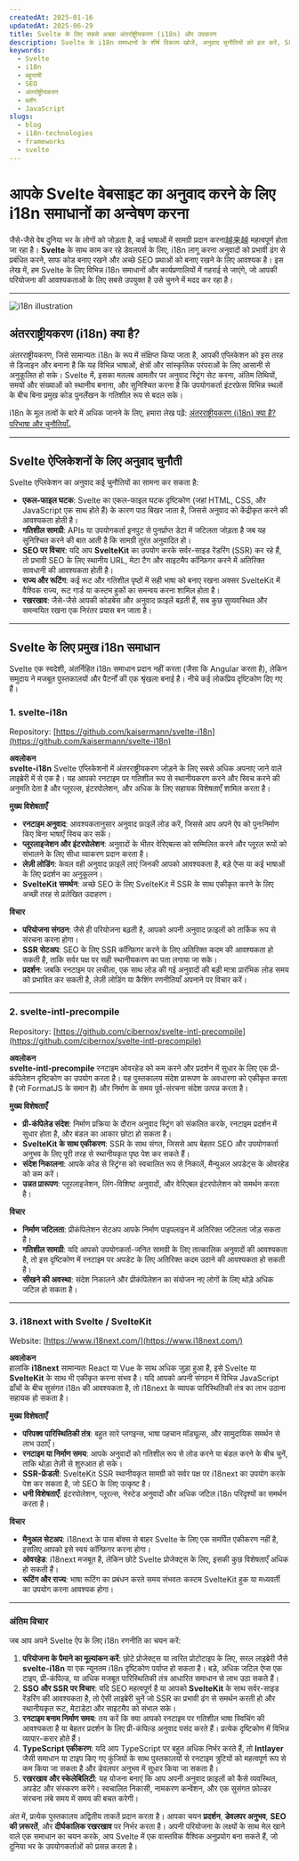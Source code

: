 ```yaml
---
createdAt: 2025-01-16
updatedAt: 2025-06-29
title: Svelte के लिए सबसे अच्छा अंतर्राष्ट्रीयकरण (i18n) और उपकरण
description: Svelte के i18n समाधानों के शीर्ष विकल्प खोजें, अनुवाद चुनौतियों को हल करें, SEO बढ़ाएं और एक वैश्विक वेब अनुभव प्रदान करें.
keywords:
  - Svelte
  - i18n
  - बहुभाषी
  - SEO
  - अंतर्राष्ट्रीयकरण
  - ब्लॉग
  - JavaScript
slugs:
  - blog
  - i18n-technologies
  - frameworks
  - svelte
---
```


# आपके Svelte वेबसाइट का अनुवाद करने के लिए i18n समाधानों का अन्वेषण करना

जैसे-जैसे वेब दुनिया भर के लोगों को जोड़ता है, कई भाषाओं में सामग्री प्रदान करना越来越 महत्वपूर्ण होता जा रहा है। **Svelte** के साथ काम कर रहे डेवलपर्स के लिए, i18n लागू करना अनुवादों को प्रभावी ढंग से प्रबंधित करने, साफ कोड बनाए रखने और अच्छे SEO प्रथाओं को बनाए रखने के लिए आवश्यक है। इस लेख में, हम Svelte के लिए विभिन्न i18n समाधानों और कार्यप्रणालियों में गहराई से जाएंगे, जो आपकी परियोजना की आवश्यकताओं के लिए सबसे उपयुक्त है उसे चुनने में मदद कर रहा है।

---

![i18n illustration](https://github.com/aymericzip/intlayer/blob/main/docs/assets/i18n.webp)

## अंतरराष्ट्रीयकरण (i18n) क्या है?

अंतरराष्ट्रीयकरण, जिसे सामान्यतः i18n के रूप में संक्षिप्त किया जाता है, आपकी एप्लिकेशन को इस तरह से डिजाइन और बनाना है कि यह विभिन्न भाषाओं, क्षेत्रों और सांस्कृतिक परंपराओं के लिए आसानी से अनुकूलित हो सके। Svelte में, इसका मतलब आमतौर पर अनुवाद स्ट्रिंग सेट करना, अंतिम तिथियों, समयों और संख्याओं को स्थानीय बनाना, और सुनिश्चित करना है कि उपयोगकर्ता इंटरफ़ेस विभिन्न स्थलों के बीच बिना प्रमुख कोड पुनर्लेखन के गतिशील रूप से बदल सके।

i18n के मूल तत्वों के बारे में अधिक जानने के लिए, हमारा लेख पढ़ें: [अंतरराष्ट्रीयकरण (i18n) क्या है? परिभाषा और चुनौतियाँ](https://github.com/aymericzip/intlayer/blob/main/docs/blog/hi/what_is_internationalization.md)。

---

## Svelte ऐप्लिकेशनों के लिए अनुवाद चुनौती

Svelte एप्लिकेशन का अनुवाद कई चुनौतियों का सामना कर सकता है:

- **एकल-फाइल घटक**: Svelte का एकल-फाइल घटक दृष्टिकोण (जहां HTML, CSS, और JavaScript एक साथ होते हैं) के कारण पाठ बिखर जाता है, जिससे अनुवाद को केंद्रीकृत करने की आवश्यकता होती है।
- **गतिशील सामग्री**: APIs या उपयोगकर्ता इनपुट से पुनर्प्राप्त डेटा में जटिलता जोड़ता है जब यह सुनिश्चित करने की बात आती है कि सामग्री तुरंत अनुवादित हो।
- **SEO पर विचार**: यदि आप **SvelteKit** का उपयोग करके सर्वर-साइड रेंडरिंग (SSR) कर रहे हैं, तो प्रभावी SEO के लिए स्थानीय URL, मेटा टैग और साइटमैप कॉन्फ़िगर करने में अतिरिक्त सावधानी की आवश्यकता होती है।
- **राज्य और रूटिंग**: कई रूट और गतिशील पृष्ठों में सही भाषा को बनाए रखना अक्सर SvelteKit में वैश्विक राज्य, रूट गार्ड या कस्टम हुकों का समन्वय करना शामिल होता है।
- **रखरखाव**: जैसे-जैसे आपकी कोडबेस और अनुवाद फ़ाइलें बढ़ती हैं, सब कुछ सुव्यवस्थित और समन्वयित रखना एक निरंतर प्रयास बन जाता है।

---

## Svelte के लिए प्रमुख i18n समाधान

Svelte एक स्वदेशी, अंतर्निहित i18n समाधान प्रदान नहीं करता (जैसा कि Angular करता है), लेकिन समुदाय ने मजबूत पुस्तकालयों और पैटर्नों की एक श्रृंखला बनाई है। नीचे कई लोकप्रिय दृष्टिकोण दिए गए हैं।

### 1. svelte-i18n

Repository: [https://github.com/kaisermann/svelte-i18n](https://github.com/kaisermann/svelte-i18n)

**अवलोकन**  
**svelte-i18n** Svelte एप्लिकेशनों में अंतरराष्ट्रीयकरण जोड़ने के लिए सबसे अधिक अपनाए जाने वाले लाइब्रेरी में से एक है। यह आपको रनटाइम पर गतिशील रूप से स्थानीयकरण करने और स्विच करने की अनुमति देता है और प्लूरल्स, इंटरपोलेशन, और अधिक के लिए सहायक विशेषताएँ शामिल करता है।

**मुख्य विशेषताएँ**

- **रनटाइम अनुवाद**: आवश्यकतानुसार अनुवाद फ़ाइलें लोड करें, जिससे आप अपने ऐप को पुनःनिर्माण किए बिना भाषाएँ स्विच कर सकें।
- **प्लूरलाइजेशन और इंटरपोलेशन**: अनुवादों के भीतर वेरिएबल्स को सम्मिलित करने और प्लूरल रूपों को संभालने के लिए सीधा व्याकरण प्रदान करता है।
- **लेज़ी लोडिंग**: केवल वही अनुवाद फ़ाइलें लाएं जिनकी आपको आवश्यकता है, बड़े ऐप्स या कई भाषाओं के लिए प्रदर्शन का अनुकूलन।
- **SvelteKit समर्थन**: अच्छे SEO के लिए SvelteKit में SSR के साथ एकीकृत करने के लिए अच्छी तरह से प्रलेखित उदाहरण।

**विचार**

- **परियोजना संगठन**: जैसे ही परियोजना बढ़ती है, आपको अपनी अनुवाद फ़ाइलों को तार्किक रूप से संरचना करना होगा।
- **SSR सेटअप**: SEO के लिए SSR कॉन्फ़िगर करने के लिए अतिरिक्त कदम की आवश्यकता हो सकती है, ताकि सर्वर पक्ष पर सही स्थानीयकरण का पता लगाया जा सके।
- **प्रदर्शन**: जबकि रनटाइम पर लचीला, एक साथ लोड की गई अनुवादों की बड़ी मात्रा प्रारंभिक लोड समय को प्रभावित कर सकती है, लेज़ी लोडिंग या कैशिंग रणनीतियाँ अपनाने पर विचार करें।

---

### 2. svelte-intl-precompile

Repository: [https://github.com/cibernox/svelte-intl-precompile](https://github.com/cibernox/svelte-intl-precompile)

**अवलोकन**  
**svelte-intl-precompile** रनटाइम ओवरहेड को कम करने और प्रदर्शन में सुधार के लिए एक प्री-कंपिलेशन दृष्टिकोण का उपयोग करता है। यह पुस्तकालय संदेश प्रारूपण के अवधारणा को एकीकृत करता है (जो FormatJS के समान है) और निर्माण के समय पूर्व-संरचना संदेश उत्पन्न करता है।

**मुख्य विशेषताएँ**

- **प्री-कंपिलेड संदेश**: निर्माण प्रक्रिया के दौरान अनुवाद स्ट्रिंग को संकलित करके, रनटाइम प्रदर्शन में सुधार होता है, और बंडल का आकार छोटा हो सकता है।
- **SvelteKit के साथ एकीकरण**: SSR के साथ संगत, जिससे आप बेहतर SEO और उपयोगकर्ता अनुभव के लिए पूरी तरह से स्थानीयकृत पृष्ठ पेश कर सकते हैं।
- **संदेश निकालना**: आपके कोड से स्ट्रिंग्स को स्वचालित रूप से निकालें, मैन्युअल अपडेट्स के ओवरहेड को कम करें।
- **उन्नत प्रारूपण**: प्लूरलाइजेशन, लिंग-विशिष्ट अनुवादों, और वेरिएबल इंटरपोलेशन को समर्थन करता है।

**विचार**

- **निर्माण जटिलता**: प्रीकंपिलेशन सेटअप आपके निर्माण पाइपलाइन में अतिरिक्त जटिलता जोड़ सकता है।
- **गतिशील सामग्री**: यदि आपको उपयोगकर्ता-जनित सामग्री के लिए तात्कालिक अनुवादों की आवश्यकता है, तो इस दृष्टिकोण में रनटाइम पर अपडेट के लिए अतिरिक्त कदम उठाने की आवश्यकता हो सकती है।
- **सीखने की अवस्था**: संदेश निकालने और प्रीकंपिलेशन का संयोजन नए लोगों के लिए थोड़े अधिक जटिल हो सकता है।

---

### 3. i18next with Svelte / SvelteKit

Website: [https://www.i18next.com/](https://www.i18next.com/)

**अवलोकन**  
हालांकि **i18next** सामान्यतः React या Vue के साथ अधिक जुड़ा हुआ है, इसे Svelte या **SvelteKit** के साथ भी एकीकृत करना संभव है। यदि आपको अपनी संगठन में विभिन्न JavaScript ढाँचों के बीच सुसंगत i18n की आवश्यकता है, तो i18next के व्यापक पारिस्थितिकी तंत्र का लाभ उठाना सहायक हो सकता है।

**मुख्य विशेषताएँ**

- **परिपक्व पारिस्थितिकी तंत्र**: बहुत सारे प्लगइन्स, भाषा पहचान मॉड्यूल्स, और सामुदायिक समर्थन से लाभ उठाएँ।
- **रनटाइम या निर्माण समय**: आपके अनुवादों को गतिशील रूप से लोड करने या बंडल करने के बीच चुनें, ताकि थोड़ा तेज़ी से शुरुआत हो सके।
- **SSR-फ्रेंडली**: SvelteKit SSR स्थानीयकृत सामग्री को सर्वर पक्ष पर i18next का उपयोग करके पेश कर सकता है, जो SEO के लिए उत्कृष्ट है।
- **धनी विशेषताएँ**: इंटरपोलेशन, प्लूरल्स, नेस्टेड अनुवादों और अधिक जटिल i18n परिदृश्यों का समर्थन करता है।

**विचार**

- **मैनुअल सेटअप**: i18next के पास बॉक्स से बाहर Svelte के लिए एक समर्पित एकीकरण नहीं है, इसलिए आपको इसे स्वयं कॉन्फ़िगर करना होगा।
- **ओवरहेड**: i18next मजबूत है, लेकिन छोटे Svelte प्रोजेक्ट्स के लिए, इसकी कुछ विशेषताएँ अधिक हो सकती हैं।
- **रूटिंग और राज्य**: भाषा रूटिंग का प्रबंधन करते समय संभवतः कस्टम SvelteKit हुक या मध्यवर्ती का उपयोग करना आवश्यक होगा।

---

### अंतिम विचार

जब आप अपने Svelte ऐप के लिए i18n रणनीति का चयन करें:

1. **परियोजना के पैमाने का मूल्यांकन करें**: छोटे प्रोजेक्ट्स या त्वरित प्रोटोटाइप के लिए, सरल लाइब्रेरी जैसे **svelte-i18n** या एक न्यूनतम i18n दृष्टिकोण पर्याप्त हो सकता है। बड़े, अधिक जटिल ऐप्स एक टाइप, प्री-कंपिल्ड, या अधिक मजबूत पारिस्थितिकी तंत्र आधारित समाधान से लाभ उठा सकते हैं।
2. **SSO और SSR पर विचार**: यदि SEO महत्वपूर्ण है या आपको **SvelteKit** के साथ सर्वर-साइड रेंडरिंग की आवश्यकता है, तो ऐसी लाइब्रेरी चुनें जो SSR का प्रभावी ढंग से समर्थन करती हो और स्थानीयकृत रूट, मेटाडेटा और साइटमैप को संभाल सके।
3. **रनटाइम बनाम निर्माण समय**: तय करें कि क्या आपको रनटाइम पर गतिशील भाषा स्विचिंग की आवश्यकता है या बेहतर प्रदर्शन के लिए प्री-कंपिल्ड अनुवाद पसंद करते हैं। प्रत्येक दृष्टिकोण में विभिन्न व्यापार-करार होते हैं।
4. **TypeScript एकीकरण**: यदि आप TypeScript पर बहुत अधिक निर्भर करते हैं, तो **Intlayer** जैसी समाधान या टाइप किए गए कुंजियों के साथ पुस्तकालयों से रनटाइम त्रुटियों को महत्वपूर्ण रूप से कम किया जा सकता है और डेवलपर अनुभव में सुधार किया जा सकता है।
5. **रखरखाव और स्केलेबिलिटी**: यह योजना बनाएं कि आप अपनी अनुवाद फ़ाइलों को कैसे व्यवस्थित, अपडेट और संस्करण करेंगे। स्वचालित निकासी, नामकरण कन्वेंशन, और एक सुसंगत फ़ोल्डर संरचना लंबे समय में समय की बचत करेगी।

अंत में, प्रत्येक पुस्तकालय अद्वितीय ताकतें प्रदान करता है। आपका चयन **प्रदर्शन**, **डेवलपर अनुभव**, **SEO की ज़रूरतें**, और **दीर्घकालिक रखरखाव** पर निर्भर करता है। अपनी परियोजना के लक्ष्यों के साथ मेल खाने वाले एक समाधान का चयन करके, आप Svelte में एक वास्तविक वैश्विक अनुप्रयोग बना सकते हैं, जो दुनिया भर के उपयोगकर्ताओं को प्रसन्न करता है।
